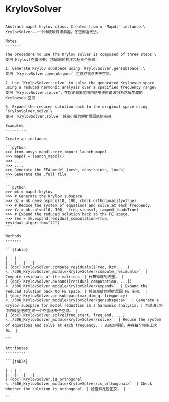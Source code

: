 # KrylovSolver

````{class} ansys.mapdl.core.krylov.KrylovSolver(mapdl)

Abstract mapdl krylov class. Created from a `Mapdl` instance.\
KrylovSolver——一个稀疏矩阵求解器，子空闲迭代法。

Notes
-------

The procedure to use the Krylov solver is composed of three steps:\
使用 Krylov(克雷洛夫) 求解器的程序包括三个步骤：

1. Generate Krylov subspace using `KrylovSolver.gensubspace`.\
使用 `KrylovSolver.gensubspace` 生成克雷洛夫子空间。

2. Use `KrylovSolver.solve` to solve the generated Krylovsub space using a reduced harmonic analysis over a specified frequency range\
使用 "KrylovSolver.solve"，在指定频率范围内使用还原谐波分析求解生成的 Krylovsub 空间

3. Expand the reduced solution back to the original space using `KrylovSolver.solve`\
使用 `KrylovSolver.solve` 将缩小后的解扩展回原始空间

Examples
----------

Create an instance.

```python
>>> from ansys.mapdl.core import launch_mapdl
>>> mapdl = launch_mapdl()
>>> ....
>>> ....
>>> Generate the FEA model (mesh, constraints, loads)
>>> Generate the .full file
```

```python
>>> mk = mapdl.krylov
>>> # Generate the Krylov subspace
>>> Qz = mk.gensubspace(10, 100, check_orthogonality=True)
>>> # Reduce the system of equations and solve at each frequency.
>>> Yz = mk.solve(10, 100,  freq_steps=1, ramped_load=True)
>>> # Expand the reduced solution back to the FE space.
>>> res = mk.expand(residual_computation=True, residual_algorithm="l2")
```

Methods
-------

```{table}

| | | |
|---|---|---|
| {doc}`KrylovSolver.compute_residuals(iFreq, RzV, ...)  <../306_KrylovSolver_module/KrylovSolver/compute_residuals>`  | Compute residuals of the matrices. | 计算矩阵的残差。 |
| {doc}`KrylovSolver.expand([residual_computation, ...]) <../306_KrylovSolver_module/KrylovSolver/expand>`  | Expand the reduced solution back to FE space. | 将缩减后的解扩展回 FE 空间。 |
| {doc}`KrylovSolver.gensubspace(max_dim_q, frequency)   <../306_KrylovSolver_module/KrylovSolver/gensubspace>`  | Generate a Krylov subspace for model reduction in a harmonic analysis. | 为谐波分析中的模型还原生成一个克雷洛夫子空间。 |
| {doc}`KrylovSolver.solve(freq_start, freq_end, ...)    <../306_KrylovSolver_module/KrylovSolver/solve>`  | Reduce the system of equations and solve at each frequency. | 还原方程组，并在每个频率上求解。 |

```

Attributes
---------

```{table}

| | | |
|---|---|---|
| {doc}`KrylovSolver.is_orthogonal  <../306_KrylovSolver_module/KrylovSolver/is_orthogonal>`  | Check whether the solution is orthogonal. | 检查解是否正交。 |

```

````